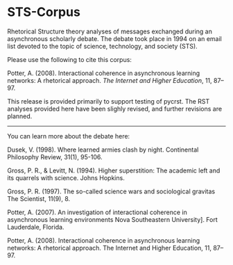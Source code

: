 # STS-Corpus
Rhetorical Structure theory analyses of messages exchanged during an asynchronous scholarly debate. The debate took place in 1994 on an email list devoted to the topic of science, technology, and society (STS). 

Please use the following to cite this corpus:

Potter, A. (2008). Interactional coherence in asynchronous learning networks: A rhetorical approach. _The Internet and Higher Education_, 11, 87–97.

This release is provided primarily to support testing of pycrst. The RST analyses provided here have been slighly revised, and further revisions are planned.

-----------
You can learn more about the debate here:

Dusek, V. (1998). Where learned armies clash by night. Continental Philosophy Review, 31(1), 95-106.

Gross, P. R., & Levitt, N. (1994). Higher superstition: The academic left and its quarrels with science. Johns Hopkins. 

Gross, P. R. (1997). The so-called science wars and sociological gravitas The Scientist, 11(9), 8. 

Potter, A. (2007). An investigation of interactional coherence in asynchronous learning environments Nova Southeastern University]. Fort Lauderdale, Florida. 

Potter, A. (2008). Interactional coherence in asynchronous learning networks: A rhetorical approach. The Internet and Higher Education, 11, 87–97. 
